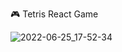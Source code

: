 🎮 Tetris React Game 

![2022-06-25_17-52-34](https://user-images.githubusercontent.com/77203734/175774409-b64f99fb-4e95-4ebe-8a34-1f8b0762fc4d.png)
